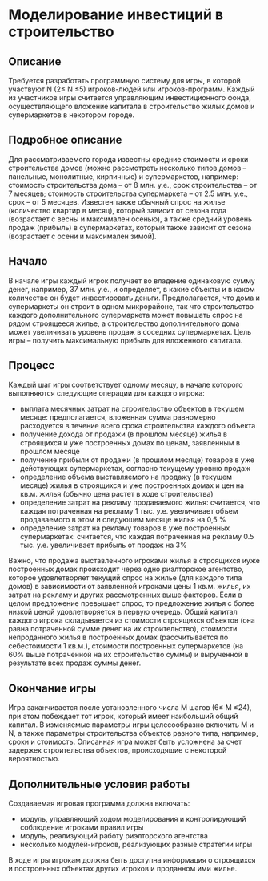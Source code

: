 # Моделирование инвестиций в строительство

## Описание

Требуется разработать программную систему для игры, в которой участвуют N (2≤ N ≤5) игроков-людей или игроков-программ. Каждый из участников игры считается управляющим инвестиционного фонда, осуществляющего вложение капитала в строительство жилых домов и супермаркетов в некотором городе.

## Подробное описание

Для рассматриваемого города известны средние стоимости и сроки строительства домов (можно рассмотреть несколько типов домов – панельные, монолитные, кирпичные) и супермаркетов, например: стоимость строительства дома – от 8 млн. у.е., срок строительства – от 7 месяцев; стоимость строительства супермаркета – от 2.5 млн. у.е., срок – от 5 месяцев. Известен также обычный спрос на жилье (количество квартир в месяц), который зависит от сезона года (возрастает с весны и максимален осенью), а также средний уровень продаж (прибыль) в супермаркетах, который также зависит от сезона (возрастает с осени и максимален зимой).

## Начало

В начале игры каждый игрок получает во владение одинаковую сумму денег, например, 37 млн. у.е., и определяет, в какие объекты и в каком количестве он будет инвестировать деньги. Предполагается, что дома и супермаркеты он строит в одном микрорайоне, так что строительство каждого дополнительного супермаркета может повышать спрос на рядом строящееся жилье, а строительство дополнительного дома может увеличивать уровень продаж в соседних супермаркетах. Цель игры – получить максимальную прибыль для вложенного капитала.

## Процесс

Каждый шаг игры соответствует одному месяцу, в начале которого выполняются следующие операции для каждого игрока:

- выплата месячных затрат на строительство объектов в текущем месяце: предполагается, вложенная сумма равномерно расходуется в течение всего срока строительства каждого объекта
- получение дохода от продажи (в прошлом месяце) жилья в строящихся и уже построенных домах по ценам, заявленным в прошлом месяце
- получение прибыли от продажи (в прошлом месяце) товаров в уже действующих супермаркетах, согласно текущему уровню продаж
- определение объема выставляемого на продажу (в текущем месяце) жилья в строящихся и уже построенных домах и цен на кв.м. жилья (обычно цена растет в ходе строительства)
- определение затрат на рекламу продаваемого жилья: считается, что каждая потраченная на рекламу 1 тыс. у.е. увеличивает объем продаваемого в этом и следующем месяце жилья на 0,5 %
- определение затрат на рекламу товаров в уже построенных супермаркетах: считается, что каждая потраченная на рекламу 0.5 тыс. у.е. увеличивает прибыль от продаж на 3%

Важно, что продажа выставленного игроками жилья в строящихся иуже построенных домах происходит через одно риэлторское агентство, которое удовлетворяет текущий спрос на жилье (для каждого типа домов) в зависимости от заявленной игроками цены 1 кв.м. жилья, их затрат на рекламу и других рассмотренных выше факторов. Если в целом предложение превышает спрос, то предложение жилья с более низкой ценой удовлетворяется в первую очередь. Общий капитал каждого игрока складывается из стоимости строящихся объектов (она равна потраченной сумме денег на их строительство), стоимости непроданного жилья в построенных домах (рассчитывается по себестоимости 1 кв.м.), стоимости построенных супермаркетов (на 60% выше потраченной на их строительство суммы) и вырученной в результате всех продаж суммы денег.

## Окончание игры

Игра заканчивается после установленного числа М шагов (6≤ М ≤24), при этом побеждает тот игрок, который имеет наибольший общий капитал. В изменяемые параметры игры целесообразно включить М и N, а также параметры строительства объектов разного типа, например, сроки и стоимость.
Описанная игра может быть усложнена за счет задержек строительства объектов, происходящие с некоторой вероятностью.

## Дополнительные условия работы

Создаваемая игровая программа должна включать:
- модуль, управляющий ходом моделирования и контролирующий соблюдение игроками правил игры
- модуль, реализующий работу риэлторского агентства
- несколько модулей-игроков, реализующих разные стратегии игры

В ходе игры игрокам должна быть доступна информация о строящихся и построенных объектах других игроков и проданном ими жилье.
